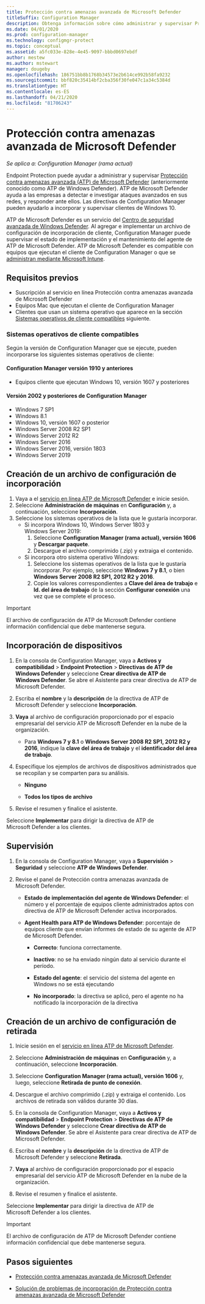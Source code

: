 ```yaml
---
title: Protección contra amenazas avanzada de Microsoft Defender
titleSuffix: Configuration Manager
description: Obtenga información sobre cómo administrar y supervisar Protección contra amenazas avanzada de Microsoft Defender, un nuevo servicio que ayuda a las empresas a responder ante ataques sofisticados.
ms.date: 04/01/2020
ms.prod: configuration-manager
ms.technology: configmgr-protect
ms.topic: conceptual
ms.assetid: a5fc033e-828e-4e45-9097-bbbd0697ebdf
author: mestew
ms.author: mstewart
manager: dougeby
ms.openlocfilehash: 186751bb8b1768b34573e2b614ce992b58fa9232
ms.sourcegitcommit: bbf820c35414bf2cba356f30fe047c1a34c5384d
ms.translationtype: HT
ms.contentlocale: es-ES
ms.lasthandoff: 04/21/2020
ms.locfileid: "81706243"
---
```

# <a name="microsoft-defender-advanced-threat-protection"></a>Protección contra amenazas avanzada de Microsoft Defender

*Se aplica a: Configuration Manager (rama actual)*

Endpoint Protection puede ayudar a administrar y supervisar [Protección contra amenazas avanzada (ATP) de Microsoft Defender](https://docs.microsoft.com/windows/security/threat-protection/microsoft-defender-atp/microsoft-defender-advanced-threat-protection) (anteriormente conocido como ATP de Windows Defender). ATP de Microsoft Defender ayuda a las empresas a detectar e investigar ataques avanzados en sus redes, y responder ante ellos. Las directivas de Configuration Manager pueden ayudarlo a incorporar y supervisar clientes de Windows 10.

ATP de Microsoft Defender es un servicio del [Centro de seguridad avanzada de Windows Defender](https://securitycenter.windows.com). Al agregar e implementar un archivo de configuración de incorporación de cliente, Configuration Manager puede supervisar el estado de implementación y el mantenimiento del agente de ATP de Microsoft Defender. ATP de Microsoft Defender es compatible con equipos que ejecutan el cliente de Configuration Manager o que se [administran mediante Microsoft Intune](https://docs.microsoft.com/intune/protect/advanced-threat-protection).

## <a name="prerequisites"></a>Requisitos previos

- Suscripción al servicio en línea Protección contra amenazas avanzada de Microsoft Defender  
- Equipos Mac que ejecutan el cliente de Configuration Manager
- Clientes que usan un sistema operativo que aparece en la sección [Sistemas operativos de cliente compatibles](#bkmk_os) siguiente. 

### <a name="supported-client-operating-systems"></a><a name="bkmk_os"></a> Sistemas operativos de cliente compatibles
Según la versión de Configuration Manager que se ejecute, pueden incorporarse los siguientes sistemas operativos de cliente:

#### <a name="configuration-manager-version-1910-and-prior"></a>Configuration Manager versión 1910 y anteriores

- Equipos cliente que ejecutan Windows 10, versión 1607 y posteriores

#### <a name="configuration-manager-version-2002-and-later"></a>Versión 2002 y posteriores de Configuration Manager
<!--5229962-->
- Windows 7 SP1
- Windows 8.1
- Windows 10, versión 1607 o posterior
- Windows Server 2008 R2 SP1
- Windows Server 2012 R2
- Windows Server 2016
- Windows Server 2016, versión 1803
- Windows Server 2019

## <a name="create-an-onboarding-configuration-file"></a>Creación de un archivo de configuración de incorporación

1. Vaya a el [servicio en línea ATP de Microsoft Defender](https://securitycenter.windows.com/) e inicie sesión.
1. Seleccione **Administración de máquinas** en **Configuración** y, a continuación, seleccione **Incorporación**.
1. Seleccione los sistemas operativos de la lista que le gustaría incorporar.
   - Si incorpora Windows 10, Windows Server 1803 y Windows Server 2019:
      1. Seleccione **Configuration Manager (rama actual), versión 1606** y **Descargar paquete**.
      1. Descargue el archivo comprimido (.zip) y extraiga el contenido.
   - Si incorpora otro sistema operativo Windows: 
      1. Seleccione los sistemas operativos de la lista que le gustaría incorporar. Por ejemplo, seleccione **Windows 7 y 8.1**, o bien **Windows Server 2008 R2 SP1, 2012 R2 y 2016**.
      1. Copie los valores correspondientes a **Clave del área de trabajo** e **Id. del área de trabajo** de la sección **Configurar conexión** una vez que se complete el proceso.

> [!IMPORTANT]
> El archivo de configuración de ATP de Microsoft Defender contiene información confidencial que debe mantenerse segura.

## <a name="onboard-devices"></a>Incorporación de dispositivos

1. En la consola de Configuration Manager, vaya a **Activos y compatibilidad** > **Endpoint Protection** > **Directivas de ATP de Windows Defender** y seleccione **Crear directiva de ATP de Windows Defender**. Se abre el Asistente para crear directiva de ATP de Microsoft Defender.  
1. Escriba el **nombre** y la **descripción** de la directiva de ATP de Microsoft Defender y seleccione **Incorporación**.
1. **Vaya** al archivo de configuración proporcionado por el espacio empresarial del servicio ATP de Microsoft Defender en la nube de la organización.
   - Para **Windows 7 y 8.1** o **Windows Server 2008 R2 SP1, 2012 R2 y 2016**, indique la **clave del área de trabajo** y el **identificador del área de trabajo**.
1. Especifique los ejemplos de archivos de dispositivos administrados que se recopilan y se comparten para su análisis.  

   - **Ninguno**

   - **Todos los tipos de archivo**  
1. Revise el resumen y finalice el asistente.  

Seleccione **Implementar** para dirigir la directiva de ATP de Microsoft Defender a los clientes.

## <a name="monitor"></a>Supervisión

1. En la consola de Configuration Manager, vaya a **Supervisión** > **Seguridad** y seleccione **ATP de Windows Defender**.  

1. Revise el panel de Protección contra amenazas avanzada de Microsoft Defender.  

    - **Estado de implementación del agente de Windows Defender**: el número y el porcentaje de equipos cliente administrados aptos con directiva de ATP de Microsoft Defender activa incorporados.  

    - **Agent Health para ATP de Windows Defender**: porcentaje de equipos cliente que envían informes de estado de su agente de ATP de Microsoft Defender.  

        - **Correcto**: funciona correctamente.  

        - **Inactivo**: no se ha enviado ningún dato al servicio durante el período.  

        - **Estado del agente**: el servicio del sistema del agente en Windows no se está ejecutando  

        - **No incorporado**: la directiva se aplicó, pero el agente no ha notificado la incorporación de la directiva  

## <a name="create-an-offboarding-configuration-file"></a>Creación de un archivo de configuración de retirada  

1. Inicie sesión en el [servicio en línea ATP de Microsoft Defender](https://securitycenter.windows.com/).

1. Seleccione **Administración de máquinas** en **Configuración** y, a continuación, seleccione **Incorporación**.  

1. Seleccione **Configuration Manager (rama actual), versión 1606** y, luego, seleccione **Retirada de punto de conexión**.  

1. Descargue el archivo comprimido (.zip) y extraiga el contenido. Los archivos de retirada son válidos durante 30 días.

1. En la consola de Configuration Manager, vaya a **Activos y compatibilidad** > **Endpoint Protection** > **Directivas de ATP de Windows Defender** y seleccione **Crear directiva de ATP de Windows Defender**. Se abre el Asistente para crear directiva de ATP de Microsoft Defender.  

1. Escriba el **nombre** y la **descripción** de la directiva de ATP de Microsoft Defender y seleccione **Retirada**.

1. **Vaya** al archivo de configuración proporcionado por el espacio empresarial del servicio ATP de Microsoft Defender en la nube de la organización.

1. Revise el resumen y finalice el asistente.  

Seleccione **Implementar** para dirigir la directiva de ATP de Microsoft Defender a los clientes.  

> [!IMPORTANT]
> El archivo de configuración de ATP de Microsoft Defender contiene información confidencial que debe mantenerse segura.

## <a name="next-steps"></a>Pasos siguientes

- [Protección contra amenazas avanzada de Microsoft Defender](https://docs.microsoft.com/windows/security/threat-protection/microsoft-defender-atp/microsoft-defender-advanced-threat-protection)

- [Solución de problemas de incorporación de Protección contra amenazas avanzada de Microsoft Defender](https://docs.microsoft.com/windows/security/threat-protection/microsoft-defender-atp/troubleshoot-onboarding)
